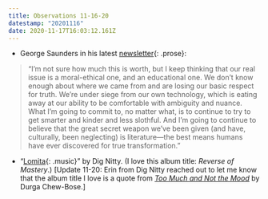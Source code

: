 ```yaml
---
title: Observations 11-16-20
datestamp: "20201116"
date: 2020-11-17T16:03:12.161Z
---
```

- George Saunders in his latest [newsletter](https://www.georgesaundersbooks.com/newsletter){: .prose}:
> “I’m not sure how much this is worth, but I keep thinking that our real issue is a moral-ethical one, and an educational one. We don’t know enough about where we came from and are losing our basic respect for truth. We’re under siege from our own technology, which is eating away at our ability to be comfortable with ambiguity and nuance. What I’m going to commit to, no matter what, is to continue to try to get smarter and kinder and less slothful. And I’m going to continue to believe that the great secret weapon we’ve been given (and have, culturally, been neglecting) is literature—the best means humans have ever discovered for true transformation.”
- “[Lomita](https://dignitty.bandcamp.com/track/lomita){: .music}” by Dig Nitty. (I love this album title: *Reverse of Mastery*.) [Update 11-20: Erin from Dig Nitty reached out to let me know that the album title I love is a quote from *[Too Much and Not the Mood](https://bookshop.org/a/10169/9780374535957)* by Durga Chew-Bose.]